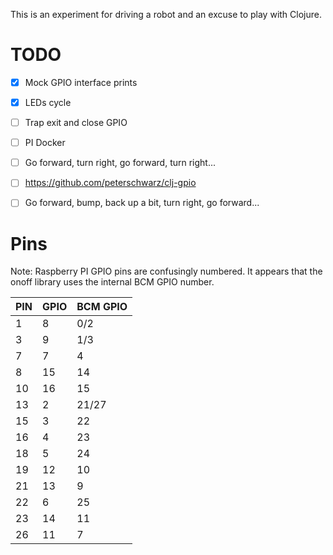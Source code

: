 This is an experiment for driving a robot and an excuse to play with Clojure.


# TODO

- [x] Mock GPIO interface prints
- [x] LEDs cycle
- [ ] Trap exit and close GPIO
- [ ] PI Docker
- [ ] Go forward, turn right, go forward, turn right...
- [ ] https://github.com/peterschwarz/clj-gpio
- [ ] Go forward, bump, back up a bit, turn right, go forward...


# Pins

Note: Raspberry PI GPIO pins are confusingly numbered. It appears that the onoff library uses the internal BCM
GPIO number.

PIN | GPIO | BCM GPIO
--- | ---- | --------
1   |  8   |   0/2
3   |  9   |   1/3
7   |  7   |   4
8   |  15  |   14
10  |  16  |   15
13  |  2   |   21/27
15  |  3   |   22
16  |  4   |   23
18  |  5   |   24
19  |  12  |   10
21  |  13  |   9
22  |  6   |   25
23  |  14  |   11
26  |  11  |   7
